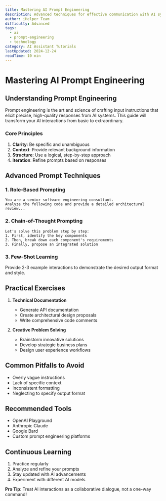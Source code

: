 ```yaml
---
title: Mastering AI Prompt Engineering
description: Advanced techniques for effective communication with AI systems
author: iHelper Team
difficulty: Advanced
tags: 
  - ai
  - prompt-engineering
  - technology
category: AI Assistant Tutorials
lastUpdated: 2024-12-24
readTime: 10 min
---
```


# Mastering AI Prompt Engineering

## Understanding Prompt Engineering

Prompt engineering is the art and science of crafting input instructions that elicit precise, high-quality responses from AI systems. This guide will transform your AI interactions from basic to extraordinary.

### Core Principles

1. **Clarity**: Be specific and unambiguous
2. **Context**: Provide relevant background information
3. **Structure**: Use a logical, step-by-step approach
4. **Iteration**: Refine prompts based on responses

## Advanced Prompt Techniques

### 1. Role-Based Prompting
```
You are a senior software engineering consultant. 
Analyze the following code and provide a detailed architectural review...
```

### 2. Chain-of-Thought Prompting
```
Let's solve this problem step by step:
1. First, identify the key components
2. Then, break down each component's requirements
3. Finally, propose an integrated solution
```

### 3. Few-Shot Learning
Provide 2-3 example interactions to demonstrate the desired output format and style.

## Practical Exercises

1. **Technical Documentation**
   - Generate API documentation
   - Create architectural design proposals
   - Write comprehensive code comments

2. **Creative Problem Solving**
   - Brainstorm innovative solutions
   - Develop strategic business plans
   - Design user experience workflows

## Common Pitfalls to Avoid

- Overly vague instructions
- Lack of specific context
- Inconsistent formatting
- Neglecting to specify output format

## Recommended Tools

- OpenAI Playground
- Anthropic Claude
- Google Bard
- Custom prompt engineering platforms

## Continuous Learning

1. Practice regularly
2. Analyze and refine your prompts
3. Stay updated with AI advancements
4. Experiment with different AI models

**Pro Tip**: Treat AI interactions as a collaborative dialogue, not a one-way command!
